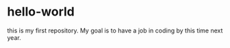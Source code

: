 # hello-world
this is my first repository. My goal is to have a job in coding by this time next year.

